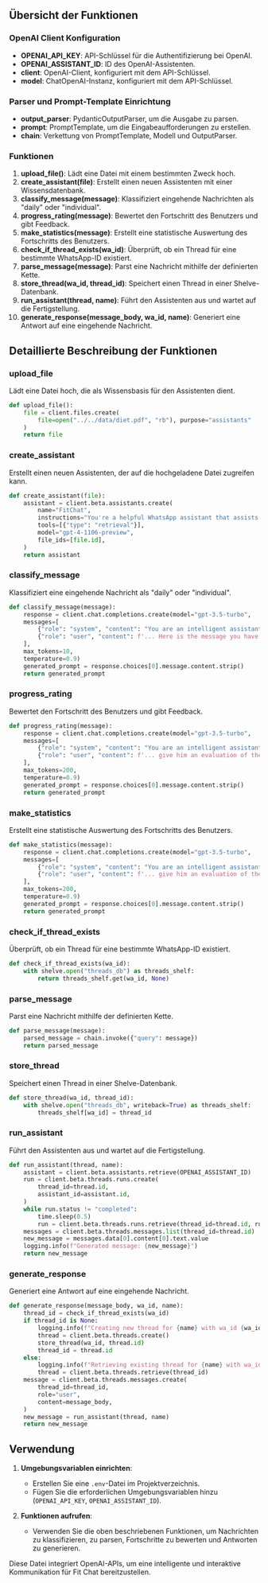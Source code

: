 ## Übersicht der Funktionen

### OpenAI Client Konfiguration

- **OPENAI_API_KEY**: API-Schlüssel für die Authentifizierung bei OpenAI.
- **OPENAI_ASSISTANT_ID**: ID des OpenAI-Assistenten.
- **client**: OpenAI-Client, konfiguriert mit dem API-Schlüssel.
- **model**: ChatOpenAI-Instanz, konfiguriert mit dem API-Schlüssel.

### Parser und Prompt-Template Einrichtung

- **output_parser**: PydanticOutputParser, um die Ausgabe zu parsen.
- **prompt**: PromptTemplate, um die Eingabeaufforderungen zu erstellen.
- **chain**: Verkettung von PromptTemplate, Modell und OutputParser.

### Funktionen

1. **upload_file()**: Lädt eine Datei mit einem bestimmten Zweck hoch.
2. **create_assistant(file)**: Erstellt einen neuen Assistenten mit einer Wissensdatenbank.
3. **classify_message(message)**: Klassifiziert eingehende Nachrichten als "daily" oder "individual".
4. **progress_rating(message)**: Bewertet den Fortschritt des Benutzers und gibt Feedback.
5. **make_statistics(message)**: Erstellt eine statistische Auswertung des Fortschritts des Benutzers.
6. **check_if_thread_exists(wa_id)**: Überprüft, ob ein Thread für eine bestimmte WhatsApp-ID existiert.
7. **parse_message(message)**: Parst eine Nachricht mithilfe der definierten Kette.
8. **store_thread(wa_id, thread_id)**: Speichert einen Thread in einer Shelve-Datenbank.
9. **run_assistant(thread, name)**: Führt den Assistenten aus und wartet auf die Fertigstellung.
10. **generate_response(message_body, wa_id, name)**: Generiert eine Antwort auf eine eingehende Nachricht.

## Detaillierte Beschreibung der Funktionen

### upload_file

Lädt eine Datei hoch, die als Wissensbasis für den Assistenten dient.

```python
def upload_file():
    file = client.files.create(
        file=open("../../data/diet.pdf", "rb"), purpose="assistants"
    )
    return file
```

### create_assistant

Erstellt einen neuen Assistenten, der auf die hochgeladene Datei zugreifen kann.

```python
def create_assistant(file):
    assistant = client.beta.assistants.create(
        name="FitChat",
        instructions="You're a helpful WhatsApp assistant that assists users in their mission to lose weight and to keep track of their calories and steps throughout the day...",
        tools=[{"type": "retrieval"}],
        model="gpt-4-1106-preview",
        file_ids=[file.id],
    )
    return assistant
```

### classify_message

Klassifiziert eine eingehende Nachricht als "daily" oder "individual".

```python
def classify_message(message):
    response = client.chat.completions.create(model="gpt-3.5-turbo",
    messages=[
        {"role": "system", "content": "You are an intelligent assistant..."},
        {"role": "user", "content": f'... Here is the message you have to classify: {message}'}
    ],
    max_tokens=10,
    temperature=0.9)
    generated_prompt = response.choices[0].message.content.strip()
    return generated_prompt
```

### progress_rating

Bewertet den Fortschritt des Benutzers und gibt Feedback.

```python
def progress_rating(message):
    response = client.chat.completions.create(model="gpt-3.5-turbo",
    messages=[
        {"role": "system", "content": "You are an intelligent assistant..."},
        {"role": "user", "content": f'... give him an evaluation of their progress: {message}'}
    ],
    max_tokens=200,
    temperature=0.9)
    generated_prompt = response.choices[0].message.content.strip()
    return generated_prompt
```

### make_statistics

Erstellt eine statistische Auswertung des Fortschritts des Benutzers.

```python
def make_statistics(message):
    response = client.chat.completions.create(model="gpt-3.5-turbo",
    messages=[
        {"role": "system", "content": "You are an intelligent assistant..."},
        {"role": "user", "content": f'... give him an evaluation of their progress: {message}'}
    ],
    max_tokens=200,
    temperature=0.9)
    generated_prompt = response.choices[0].message.content.strip()
    return generated_prompt
```

### check_if_thread_exists

Überprüft, ob ein Thread für eine bestimmte WhatsApp-ID existiert.

```python
def check_if_thread_exists(wa_id):
    with shelve.open("threads_db") as threads_shelf:
        return threads_shelf.get(wa_id, None)
```

### parse_message

Parst eine Nachricht mithilfe der definierten Kette.

```python
def parse_message(message):
    parsed_message = chain.invoke({"query": message})
    return parsed_message
```

### store_thread

Speichert einen Thread in einer Shelve-Datenbank.

```python
def store_thread(wa_id, thread_id):
    with shelve.open("threads_db", writeback=True) as threads_shelf:
        threads_shelf[wa_id] = thread_id
```

### run_assistant

Führt den Assistenten aus und wartet auf die Fertigstellung.

```python
def run_assistant(thread, name):
    assistant = client.beta.assistants.retrieve(OPENAI_ASSISTANT_ID)
    run = client.beta.threads.runs.create(
        thread_id=thread.id,
        assistant_id=assistant.id,
    )
    while run.status != "completed":
        time.sleep(0.5)
        run = client.beta.threads.runs.retrieve(thread_id=thread.id, run_id=run.id)
    messages = client.beta.threads.messages.list(thread_id=thread.id)
    new_message = messages.data[0].content[0].text.value
    logging.info(f"Generated message: {new_message}")
    return new_message
```

### generate_response

Generiert eine Antwort auf eine eingehende Nachricht.

```python
def generate_response(message_body, wa_id, name):
    thread_id = check_if_thread_exists(wa_id)
    if thread_id is None:
        logging.info(f"Creating new thread for {name} with wa_id {wa_id}")
        thread = client.beta.threads.create()
        store_thread(wa_id, thread.id)
        thread_id = thread.id
    else:
        logging.info(f"Retrieving existing thread for {name} with wa_id {wa_id}")
        thread = client.beta.threads.retrieve(thread_id)
    message = client.beta.threads.messages.create(
        thread_id=thread_id,
        role="user",
        content=message_body,
    )
    new_message = run_assistant(thread, name)
    return new_message
```

## Verwendung

1. **Umgebungsvariablen einrichten**:
   - Erstellen Sie eine `.env`-Datei im Projektverzeichnis.
   - Fügen Sie die erforderlichen Umgebungsvariablen hinzu (`OPENAI_API_KEY`, `OPENAI_ASSISTANT_ID`).

2. **Funktionen aufrufen**:
   - Verwenden Sie die oben beschriebenen Funktionen, um Nachrichten zu klassifizieren, zu parsen, Fortschritte zu bewerten und Antworten zu generieren.

Diese Datei integriert OpenAI-APIs, um eine intelligente und interaktive Kommunikation für Fit Chat bereitzustellen.
